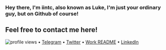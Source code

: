### Hey there, I'm iintc, also known as Luke, I'm just your ordinary guy, but on Github of course!


## Feel free to contact me here!
<p align="left">
  <img src="https://gpvc.arturio.dev/sw-yx" alt="profile views"> •  
  <a href="https://t.me/iintc">Telegram</a> •
  <a href="https://twitter.com/intent/follow?screen_name=swyx&tw_p=followbutton">Twitter</a> •
  <a href="https://github.com/sw-yx/README">Work README</a> •
  <a href="https://learninpublic.org/?from=GH%20README">LinkedIn</a>
</p>

